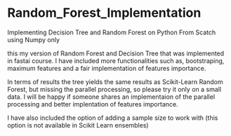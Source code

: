 # Random_Forest_Implementation

Implementing Decision Tree and Random Forest on Python From Scatch using Numpy only

this my version of Random Forest and Decision Tree that was implemented in fastai course. I have included more functionalities such as,
bootstraping, maximum features and a fair implementation of features importance.

In terms of results the tree yields the same results as Scikit-Learn Random Forest, but missing the parallel processing, so please try it
only on a small data. I will be happy if someone shares an implementaion of the parallel processing and better implentation of features importance.

I have also included the option of adding a sample size to work with (this option is not available in Scikit Learn ensembles)





